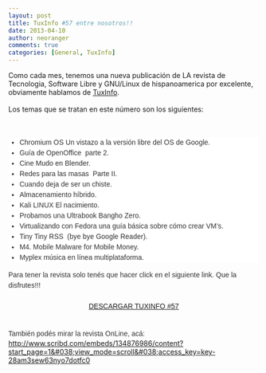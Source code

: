 ```yaml
---
layout: post
title: TuxInfo #57 entre nosotros!!
date: 2013-04-10
author: neoranger
comments: true
categories: [General, TuxInfo]
---
```

Como cada mes, tenemos una nueva publicación de LA revista de Tecnologia, Software Libre y GNU/Linux de hispanoamerica por excelente, obviamente hablamos de <a href="http://www.tuxinfo.com.ar/" target="_blank">TuxInfo</a>.<br /><br />Los temas que se tratan en este número son los siguientes:<br /><br /><br /><ul style="background-color:white;color:#333333;font-family:Ubuntu, Tahoma, Helvetica, sans-serif;font-size:14px;line-height:21px;margin:.4em 0 1em;padding:0;"><li style="list-style-position:outside;margin:0 0 0 1.6em;padding:0;">Chromium OS Un vistazo a la versión libre del OS de Google.</li><li style="list-style-position:outside;margin:0 0 0 1.6em;padding:0;">Guía de OpenOffice ­ parte 2.</li><li style="list-style-position:outside;margin:0 0 0 1.6em;padding:0;">Cine Mudo en Blender.</li><li style="list-style-position:outside;margin:0 0 0 1.6em;padding:0;">Redes para las masas ­ Parte II.</li><li style="list-style-position:outside;margin:0 0 0 1.6em;padding:0;">Cuando deja de ser un chiste.</li><li style="list-style-position:outside;margin:0 0 0 1.6em;padding:0;">Almacenamiento híbrido.</li><li style="list-style-position:outside;margin:0 0 0 1.6em;padding:0;">Kali LINUX El nacimiento.</li><li style="list-style-position:outside;margin:0 0 0 1.6em;padding:0;">Probamos una Ultrabook Bangho Zero.</li><li style="list-style-position:outside;margin:0 0 0 1.6em;padding:0;">Virtualizando con Fedora una guía básica sobre cómo crear VM’s.</li><li style="list-style-position:outside;margin:0 0 0 1.6em;padding:0;">Tiny Tiny RSS ­ (bye bye Google Reader).</li><li style="list-style-position:outside;margin:0 0 0 1.6em;padding:0;">M4. Mobile Malware for Mobile Money.</li><li style="list-style-position:outside;margin:0 0 0 1.6em;padding:0;">Myplex música en línea multiplataforma.</li></ul><div><span style="color:#333333;font-family:Ubuntu, Tahoma, Helvetica, sans-serif;"><span style="font-size:14px;line-height:21px;">Para tener la revista solo tenés que hacer click en el siguiente link. Que la disfrutes!!!</span></span></div><div><span style="color:#333333;font-family:Ubuntu, Tahoma, Helvetica, sans-serif;"><span style="font-size:14px;line-height:21px;"><br /></span></span></div><div style="text-align:center;"><span style="color:#333333;font-family:Ubuntu, Tahoma, Helvetica, sans-serif;"><span style="font-size:14px;line-height:21px;"><a href="http://infosertec.loquefaltaba.com/tuxinfo57.pdf" target="_blank">DESCARGAR TUXINFO #57</a></span></span></div><div class="separator" style="clear:both;text-align:center;"><br /></div><div class="separator" style="clear:both;text-align:center;"><br /></div><div><span style="color:#333333;font-family:Ubuntu, Tahoma, Helvetica, sans-serif;"><span style="font-size:14px;line-height:21px;">También podés mirar la revista OnLine, acá:</span></span></div><div><a href="http://www.scribd.com/embeds/134876986/content?start_page=1&#038;view_mode=scroll&#038;access_key=key-28am3sew63nyo7dotfc0">http://www.scribd.com/embeds/134876986/content?start_page=1&#038;view_mode=scroll&#038;access_key=key-28am3sew63nyo7dotfc0</a></div>
